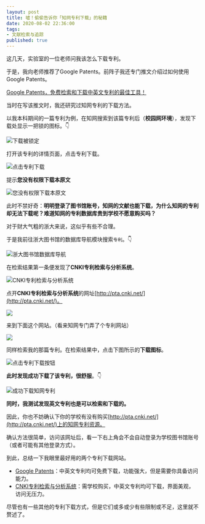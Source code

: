 ```yaml
---
layout: post
title: 嘘！偷偷告诉你「知网专利下载」的秘籍
date: 2020-08-02 22:36:00
tags: 
- 文献检索与追踪
published: true
---
```


这几天，实验室的一位老师问我该怎么下载专利。

于是，我向老师推荐了Google Patents。前阵子我还专门推文介绍过如何使用Google Patents。

[Google Patents，免费检索和下载中英文专利的最佳工具！](https://mp.weixin.qq.com/s/WyfAdge8XHsM2c9We0tVnA)

当时在写该推文时，我还研究过知网专利的下载方法。

以我本科期间的一篇专利为例，在知网搜索到该篇专利后（**校园网环境**），发现下载处显示一把锁的图标。👇

![下载被锁定](https://figurebed-iseex.oss-cn-hangzhou.aliyuncs.com/img/20200802155747.png)

打开该专利的详情页面，点击专利下载。

![点击专利下载](https://figurebed-iseex.oss-cn-hangzhou.aliyuncs.com/img/20200802155939.png)

提示**您没有权限下载本原文**

![您没有权限下载本原文](https://figurebed-iseex.oss-cn-hangzhou.aliyuncs.com/img/20200802160011.png)

此时不禁好奇：**明明登录了图书馆账号，知网的文献也能下载，为什么知网的专利却无法下载呢？难道知网的专利数据库贵到学校不愿意购买吗？**

对于财大气粗的浙大来说，这似乎有些不合理。

于是我前往浙大图书馆的数据库导航模块搜索`专利`。👇

![浙大图书馆数据库导航](https://figurebed-iseex.oss-cn-hangzhou.aliyuncs.com/img/20200802160443.png)

在检索结果第一条便发现了**CNKI专利检索与分析系统**。

![CNKI专利检索与分析系统](https://figurebed-iseex.oss-cn-hangzhou.aliyuncs.com/img/20200802160523.png)

点开**CNKI专利检索与分析系统**的网址[http://pta.cnki.net/](http://pta.cnki.net/)。

![](https://figurebed-iseex.oss-cn-hangzhou.aliyuncs.com/img/20200802160749.png)

来到下面这个网站。（看来知网专门弄了个专利网站）

![](https://figurebed-iseex.oss-cn-hangzhou.aliyuncs.com/img/20200802160947.png)

同样检索我的那篇专利。在检索结果中，点击下图所示的**下载图标**。

![点击专利下载按钮](https://figurebed-iseex.oss-cn-hangzhou.aliyuncs.com/img/20200802161350.png)

**此时发现成功下载了该专利，很舒服**。👇

![成功下载知网专利](https://figurebed-iseex.oss-cn-hangzhou.aliyuncs.com/img/20200802161526.png)

**同时，我测试发现英文专利也是可以检索和下载的。**

因此，你也不妨确认下你的学校有没有购买[http://pta.cnki.net/](http://pta.cnki.net/)上的知网专利资源。

确认方法很简单，访问该网址后，看一下右上角会不会自动登录为学校图书馆账号（或者可能有其他登录方式）。

到此，总结一下我眼里最好用的两个专利下载网站。
- [Google Patents](https://patents.google.com "Google Patents")：中英文专利均可免费下载，功能强大，但是需要你具备访问能力。
- [CNKI专利检索与分析系统](http://pta.cnki.net/ "CNKI专利检索与分析系统")：需学校购买，中英文专利均可下载，界面美观，访问无压力。

尽管也有一些其他的专利下载方式，但是它们或多或少有些限制或不足，这里就不赘述了。
